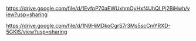  https://drive.google.com/file/d/1EvfpP70aEWUxhmOyHxf4UhQLPj2BiHwh/view?usp=sharing
 
 https://drive.google.com/file/d/1N9HiMDkoCgrS7r3Ms5scCmYRXD-5GKlS/view?usp=sharing

